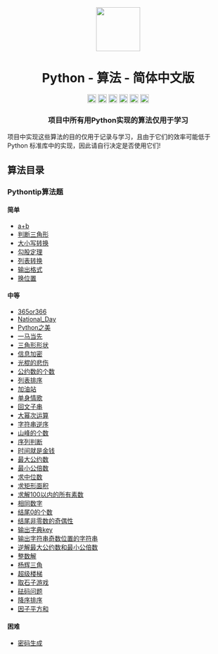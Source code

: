 <div align="center">
<!-- Title: -->
  <a href="https://github.com/TheAlgorithm-SimpleChinese/">
    <img src="https://my-git-hub-1302050737.cos.ap-beijing.myqcloud.com/Profile/plane-1828996.svg" height="100">
  </a>
    <h1><a">Python - 算法</a> - 简体中文版</h1>
<!-- Labels: -->
  <!-- First row: -->
  <a>
    <img src="https://img.shields.io/github/license/hopetree/izone" height="20" alt="Github Ready-to-Code">
  </a>
  <a>
    <img src="https://img.shields.io/pypi/pyversions/Django" height="20" alt="Contributions Welcome">
  </a>
  <a>
    <img src="https://my-git-hub-1302050737.cos.ap-beijing.myqcloud.com/Profile/donate.svg" height="20" alt="Donate">
  </a>
  <img src="https://img.shields.io/github/repo-size/TheAlgorithms/Python.svg?label=Repo%20size&style=flat-square" height="20">
  <a>
    <img src="https://img.shields.io/github/workflow/status/hopetree/izone/Docker%20Image%20CI?logo=github" height="20" alt="Discord chat">
  </a>
  <a>
    <img src="https://img.shields.io/badge/Chat-Gitter-ff69b4.svg?label=Chat&logo=gitter&style=flat-square" height="20" alt="Gitter chat">
  </a>
  <!-- Second row: -->
  <br>
<!-- Short description: -->
  <h3>项目中所有用Python实现的算法仅用于学习</h3>
</div>

项目中实现这些算法的目的仅用于记录与学习，且由于它们的效率可能低于 Python 标准库中的实现，因此请自行决定是否使用它们!

## 算法目录

### Pythontip算法题

#### 简单

* [a+b](https://github.com/TheAlgorithm-SimpleChinese/Python/blob/main/Pythontip算法题/简单/a%2Bb.py)
* [判断三角形](https://github.com/TheAlgorithm-SimpleChinese/Python/blob/main/Pythontip算法题/简单/判断三角形.py)
* [大小写转换](https://github.com/TheAlgorithm-SimpleChinese/Python/blob/main/Pythontip算法题/简单/大小写转换.py)
* [勾股定理](https://github.com/TheAlgorithm-SimpleChinese/Python/blob/main/Pythontip算法题/简单/勾股定理.py)
* [列表转换](https://github.com/TheAlgorithm-SimpleChinese/Python/blob/main/Pythontip算法题/简单/列表转换.py)
* [输出格式](https://github.com/TheAlgorithm-SimpleChinese/Python/blob/main/Pythontip算法题/简单/输出格式.py)
* [换位置](https://github.com/TheAlgorithm-SimpleChinese/Python/blob/main/Pythontip算法题/简单/换位置.py)

#### 中等

* [365or366](https://github.com/TheAlgorithm-SimpleChinese/Python/blob/main/Pythontip算法题/中等/365or366.py)
* [National_Day](https://github.com/TheAlgorithm-SimpleChinese/Python/blob/main/Pythontip算法题/中等/National_Day.py)
* [Python之美](https://github.com/TheAlgorithm-SimpleChinese/Python/blob/main/Pythontip算法题/中等/Python之美.py)
* [一马当先](https://github.com/TheAlgorithm-SimpleChinese/Python/blob/main/Pythontip算法题/中等/一马当先.py)
* [三角形形状](https://github.com/TheAlgorithm-SimpleChinese/Python/blob/main/Pythontip算法题/中等/三角形形状.py)
* [信息加密](https://github.com/TheAlgorithm-SimpleChinese/Python/blob/main/Pythontip算法题/中等/信息加密.py)
* [光棍的悲伤](https://github.com/TheAlgorithm-SimpleChinese/Python/blob/main/Pythontip算法题/中等/光棍的悲伤.py)
* [公约数的个数](https://github.com/TheAlgorithm-SimpleChinese/Python/blob/main/Pythontip算法题/中等/公约数的个数.py)
* [列表排序](https://github.com/TheAlgorithm-SimpleChinese/Python/blob/main/Pythontip算法题/中等/列表排序.py)
* [加油站](https://github.com/TheAlgorithm-SimpleChinese/Python/blob/main/Pythontip算法题/中等/加油站.py)
* [单身情歌](https://github.com/TheAlgorithm-SimpleChinese/Python/blob/main/Pythontip算法题/中等/单身情歌.py)
* [回文子串](https://github.com/TheAlgorithm-SimpleChinese/Python/blob/main/Pythontip算法题/中等/回文子串.py)
* [大幂次运算](https://github.com/TheAlgorithm-SimpleChinese/Python/blob/main/Pythontip算法题/中等/大幂次运算.py)
* [字符串逆序](https://github.com/TheAlgorithm-SimpleChinese/Python/blob/main/Pythontip算法题/中等/字符串逆序.py)
* [山峰的个数](https://github.com/TheAlgorithm-SimpleChinese/Python/blob/main/Pythontip算法题/中等/山峰的个数.py)
* [序列判断](https://github.com/TheAlgorithm-SimpleChinese/Python/blob/main/Pythontip算法题/中等/序列判断.py)
* [时间就是金钱](https://github.com/TheAlgorithm-SimpleChinese/Python/blob/main/Pythontip算法题/中等/时间就是金钱.py)
* [最大公约数](https://github.com/TheAlgorithm-SimpleChinese/Python/blob/main/Pythontip算法题/中等/最大公约数.py)
* [最小公倍数](https://github.com/TheAlgorithm-SimpleChinese/Python/blob/main/Pythontip算法题/中等/最小公倍数.py)
* [求中位数](https://github.com/TheAlgorithm-SimpleChinese/Python/blob/main/Pythontip算法题/中等/求中位数.py)
* [求矩形面积](https://github.com/TheAlgorithm-SimpleChinese/Python/blob/main/Pythontip算法题/中等/求矩形面积.py)
* [求解100以内的所有素数](https://github.com/TheAlgorithm-SimpleChinese/Python/blob/main/Pythontip算法题/中等/求解100以内的所有素数.py)
* [相同数字](https://github.com/TheAlgorithm-SimpleChinese/Python/blob/main/Pythontip算法题/中等/相同数字.py)
* [结尾0的个数](https://github.com/TheAlgorithm-SimpleChinese/Python/blob/main/Pythontip算法题/中等/结尾0的个数.py)
* [结尾非零数的奇偶性](https://github.com/TheAlgorithm-SimpleChinese/Python/blob/main/Pythontip算法题/中等/结尾非零数的奇偶性.py)
* [输出字典key](https://github.com/TheAlgorithm-SimpleChinese/Python/blob/main/Pythontip算法题/中等/输出字典key.py)
* [输出字符串奇数位置的字符串](https://github.com/TheAlgorithm-SimpleChinese/Python/blob/main/Pythontip算法题/中等/输出字符串奇数位置的字符串.py)
* [逆解最大公约数和最小公倍数](https://github.com/TheAlgorithm-SimpleChinese/Python/blob/main/Pythontip算法题/中等/逆解最大公约数和最小公倍数.py)
* [整数解](https://github.com/TheAlgorithm-SimpleChinese/Python/blob/main/Pythontip算法题/中等/整数解.py)
* [杨辉三角](https://github.com/TheAlgorithm-SimpleChinese/Python/blob/main/Pythontip算法题/中等/杨辉三角.py)
* [超级楼梯](https://github.com/TheAlgorithm-SimpleChinese/Python/blob/main/Pythontip算法题/中等/超级楼梯.py)
* [取石子游戏](https://github.com/TheAlgorithm-SimpleChinese/Python/blob/main/Pythontip算法题/中等/取石子游戏.py)
* [砝码问题](https://github.com/TheAlgorithm-SimpleChinese/Python/blob/main/Pythontip算法题/中等/砝码问题.py)
* [降序排序](https://github.com/TheAlgorithm-SimpleChinese/Python/blob/main/Pythontip算法题/中等/降序排序.py)
* [因子平方和](https://github.com/TheAlgorithm-SimpleChinese/Python/blob/main/Pythontip算法题/中等/因子平方和.py)

#### 困难

* [密码生成](https://github.com/TheAlgorithm-SimpleChinese/Python/blob/main/Pythontip算法题/困难/密码生成.py)



